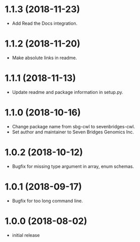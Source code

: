 1.1.3 (2018-11-23)
==================
-   Add Read the Docs integration.

1.1.2 (2018-11-20)
==================
-   Make absolute links in readme.

1.1.1 (2018-11-13)
==================
-   Update readme and package information in setup.py.

1.1.0 (2018-10-16)
==================
-   Change package name from sbg-cwl to sevenbridges-cwl.
-   Set author and maintainer to Seven Bridges Genomics Inc.

1.0.2 (2018-10-12)
==================
-   Bugfix for missing type argument in array, enum schemas.

1.0.1 (2018-09-17)
==================
-   Bugfix for too long command line.

1.0.0 (2018-08-02)
==================

-   initial release

